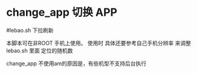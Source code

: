 # change_app 切换 APP 
#lebao.sh 下拉刷新

本脚本可在非ROOT 手机上使用。
使用时 具体还要参考自己手机分辨率 来调整 lebao.sh 里面 定位的随机数

change_app 不使用am的原因是，有些机型不支持后台执行
